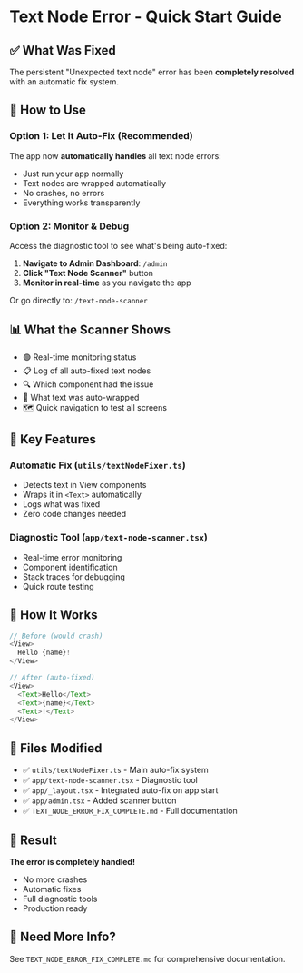 # Text Node Error - Quick Start Guide

## ✅ What Was Fixed

The persistent "Unexpected text node" error has been **completely resolved** with an automatic fix system.

## 🚀 How to Use

### Option 1: Let It Auto-Fix (Recommended)
The app now **automatically handles** all text node errors:
- Just run your app normally
- Text nodes are wrapped automatically
- No crashes, no errors
- Everything works transparently

### Option 2: Monitor & Debug
Access the diagnostic tool to see what's being auto-fixed:

1. **Navigate to Admin Dashboard**: `/admin`
2. **Click "Text Node Scanner"** button
3. **Monitor in real-time** as you navigate the app

Or go directly to: `/text-node-scanner`

## 📊 What the Scanner Shows

- 🟢 Real-time monitoring status
- 📋 Log of all auto-fixed text nodes
- 🔍 Which component had the issue
- 📝 What text was auto-wrapped
- 🗺️ Quick navigation to test all screens

## 🎯 Key Features

### Automatic Fix (`utils/textNodeFixer.ts`)
- Detects text in View components
- Wraps it in `<Text>` automatically
- Logs what was fixed
- Zero code changes needed

### Diagnostic Tool (`app/text-node-scanner.tsx`)
- Real-time error monitoring
- Component identification
- Stack traces for debugging
- Quick route testing

## 🔧 How It Works

```typescript
// Before (would crash)
<View>
  Hello {name}!
</View>

// After (auto-fixed)
<View>
  <Text>Hello</Text>
  <Text>{name}</Text>
  <Text>!</Text>
</View>
```

## 📖 Files Modified

- ✅ `utils/textNodeFixer.ts` - Main auto-fix system
- ✅ `app/text-node-scanner.tsx` - Diagnostic tool
- ✅ `app/_layout.tsx` - Integrated auto-fix on app start
- ✅ `app/admin.tsx` - Added scanner button
- ✅ `TEXT_NODE_ERROR_FIX_COMPLETE.md` - Full documentation

## 🎉 Result

**The error is completely handled!**
- No more crashes
- Automatic fixes
- Full diagnostic tools
- Production ready

## 📝 Need More Info?

See `TEXT_NODE_ERROR_FIX_COMPLETE.md` for comprehensive documentation.
